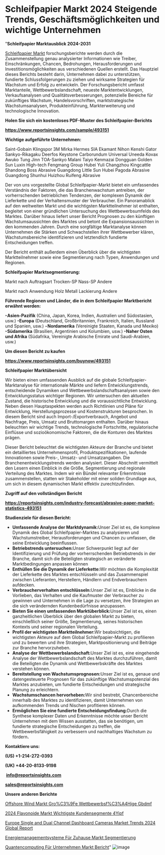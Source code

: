 # Schleifpapier Markt 2024 Steigende Trends, Geschäftsmöglichkeiten und wichtige Unternehmen

"<strong><b>Schleifpapier Marktausblick 2024-2031</b></strong>

<a href=https://www.reportsinsights.com/sample/493151>Schleifpapier Markt</a> forschungsberichte werden durch die Zusammenstellung genau analysierter Informationen wie Treiber, Einschränkungen, Chancen, Bedrohungen, Herausforderungen und Investitionsmöglichkeiten aus verschiedenen Quellen erstellt. Das Hauptziel dieses Berichts besteht darin, Unternehmen dabei zu unterstützen, fundierte Schlussfolgerungen zu ziehen und wirksame Strategien für Wachstum und Erfolg zu entwickeln. Der Forschungsbericht umfasst Marktanteile, Wettbewerbslandschaft, neueste Marktentwicklungen, Verkaufsanalysen und Qualitätsverbesserungen, potenzielle Bereiche für zukünftiges Wachstum, Handelsvorschriften, marktstrategische Wachstumsanalysen, Produkteinführung, Markterweiterung und technologische Innovation.

<strong><b>Holen Sie sich ein kostenloses PDF-Muster des Schleifpapier-Berichts</b></strong>

<a href=https://www.reportsinsights.com/sample/493151><strong><u>https://www.reportsinsights.com/sample/493151</u></strong></a>

<strong>Wichtige aufgeführte Unternehmen:</strong>

Saint-Gobain
    Klingspor
    3M
    Mirka
    Hermes
    SIA
    Ekamant
    Nihon Kenshi
    Gator
    Sankyo-Rikagaku
    Deerfos
    Keystone
    Carborundum Universal
    Uneeda
    Kovax
    Awuko
    Tung Jinn
    TOA-Sankyo
    Malani
    Taiyo Kenmazai
    Dongguan Golden Sun
    Luxin High-tech
    Fengmang Group
    Hubei Yuli
    Changzhou Kingcattle
    Shandong Boss Abrasive
    Guangdong Little Sun
    Hubei Pagoda Abrasive
    Guangdong Shunhui
    Huizhou Ruifeng Abrasive

Der von uns vorgestellte Global Schleifpapier-Markt bietet ein umfassendes Verständnis der Faktoren, die das Branchenwachstum antreiben, der vorherrschenden betrieblichen Tendenzen, der komplexen Dynamik der Lieferkette und der Verhaltensmuster der Verbraucher. Ein Panoramablick auf den weltweiten Markt und die wichtigsten Marktteilnehmer ist enthalten, begleitet von einer gründlichen Untersuchung des Wettbewerbsumfelds des Marktes. Darüber hinaus liefert unser Bericht Prognosen zu den künftigen Wachstumsaussichten des Marktes und betont die Expansionsaussichten in den kommenden Jahren. Durch eine sorgfältige Marktanalyse können Unternehmen die Stärken und Schwachstellen ihrer Wettbewerber klären, Wachstumsbereiche identifizieren und letztendlich fundierte Entscheidungen treffen.

Der Bericht enthält außerdem einen Überblick über die wichtigsten Marktteilnehmer sowie eine Segmentierung nach Typen, Anwendungen und Regionen.

<strong>Schleifpapier Marktsegmentierung:</strong>

Markt nach Auftragsart
Trocken-SP
Nass-SP
Andere

Markt nach Anwendung
Holz
Metall
Lackierung
Andere

<strong><b>Führende Regionen und Länder, die in dem Schleifpapier Marktbericht erwähnt werden:</b></strong>

<strong><b>‣Asien-Pazifik</b></strong> (China, Japan, Korea, Indien, Australien und Südostasien, usw.)
<strong><b>‣Europa</b></strong> (Deutschland, Großbritannien, Frankreich, Italien, Russland und Spanien, usw.)
‣<strong><b>Nordamerika</b></strong> (Vereinigte Staaten, Kanada und Mexiko)
<strong><b>‣Südamerika</b></strong> (Brasilien, Argentinien und Kolumbien, usw.)
<strong><b>‣Naher Osten und Afrika</b></strong> (Südafrika, Vereinigte Arabische Emirate und Saudi-Arabien, usw.)

<strong>Um diesen Bericht zu kaufen</strong>

<a href=https://www.reportsinsights.com/buynow/493151><strong><u>https://www.reportsinsights.com/buynow/493151</u></strong></a>

<strong>Schleifpapier Marktübersicht</strong>

Wir bieten einen umfassenden Ausblick auf die globale Schleifpapier-Marktanalyse für internationale Märkte und liefern Entwicklungstrends, entscheidende Dynamiken und Wettbewerbslandschaftsanalysen sowie den Entwicklungsstatus wichtiger Regionen. Wir untersuchen den aktuellen Zustand, die historische Entwicklung und die voraussichtliche Entwicklung. Neben diesen Hauptaspekten werden auch Richtlinien und Pläne für Entwicklung, Herstellungsprozesse und Kostenstrukturen besprochen. In diesem Bericht sind auch Import-/Exportverbrauch, Angebot und Nachfrage, Preis, Umsatz und Bruttomargen enthalten. Darüber hinaus beleuchten wir wichtige Trends, technologische Fortschritte, regulatorische Einflüsse und sozioökonomische Faktoren, die die Konturen des Marktes prägen.

Dieser Bericht beleuchtet die wichtigsten Akteure der Branche und bietet ein detailliertes Unternehmensprofil, Produktspezifikationen, laufende Innovationen sowie Preis-, Umsatz- und Umsatzangaben. Die Branchenentwicklungstrends werden analysiert. Dieser Abschnitt vermittelt den Lesern einen Einblick in die Größe, Segmentierung und regionale Verteilung des Marktes. Indem wir ein Bündel relevanter Erkenntnisse zusammenstellen, statten wir Stakeholder mit einer soliden Grundlage aus, um sich in diesem dynamischen Markt effektiv zurechtzufinden.

<strong>Zugriff auf den vollständigen Bericht</strong>

<a href=https://reportsinsights.com/industry-forecast/abrasive-paper-market-statistics-493151><strong>https://reportsinsights.com/industry-forecast/abrasive-paper-market-statistics-493151</strong></a>

<strong>Studienziele für diesen Bericht:</strong>
<ul>
  <li><strong>Umfassende Analyse der Marktdynamik:</strong>Unser Ziel ist es, die komplexe Dynamik des Global Schleifpapier-Marktes zu analysieren und Wachstumstreiber, Herausforderungen und Chancen zu umfassen, die seine Entwicklung beeinflussen.</li>
  <li><strong>Betriebstrends untersuchen:</strong>Unser Schwerpunkt liegt auf der Identifizierung und Prüfung der vorherrschenden Betriebstrends in der Branche, damit sich die Beteiligten strategisch an veränderte Marktbedingungen anpassen können</li>
  <li><strong>Enthüllen Sie die Dynamik der Lieferkette:</strong>Wir möchten die Komplexität der Lieferkette des Marktes entschlüsseln und das Zusammenspiel zwischen Lieferanten, Herstellern, Händlern und Endverbrauchern aufdecken.</li>
  <li><strong>Verbraucherverhalten entschlüsseln:</strong>Unser Ziel ist es, Einblicke in die Vorlieben, das Verhalten und die Kaufmuster der Verbraucher zu gewinnen und Unternehmen in die Lage zu versetzen, ihre Strategien an die sich verändernden Kundenbedürfnisse anzupassen.</li>
  <li><strong>Bieten Sie einen umfassenden Marktüberblick:</strong>Unser Ziel ist es, einen ganzheitlichen Überblick über den globalen Markt zu bieten, einschließlich seiner Größe, Segmentierung, seines historischen Kontexts und seiner regionalen Verteilung.</li>
  <li><strong>Profil der wichtigsten Marktteilnehmer:</strong>Wir beabsichtigen, die wichtigsten Akteure auf dem Global Schleifpapier-Markt zu profilieren und zu bewerten und ihre Strategien, Marktpositionierung und Beiträge zur Branche hervorzuheben.</li>
  <li><strong>Analyse der Wettbewerbslandschaft:</strong>Unser Ziel ist es, eine eingehende Analyse der Wettbewerbslandschaft des Marktes durchzuführen, damit die Beteiligten die Dynamik und Wettbewerbskräfte des Marktes verstehen können.</li>
  <li><strong>Bereitstellung von Wachstumsprognosen:</strong>Unser Ziel ist es, genaue und datengesteuerte Prognosen für das zukünftige Wachstumspotenzial des Marktes anzubieten, um fundierte Entscheidungen und strategische Planung zu erleichtern.</li>
  <li><strong>Wachstumschancen hervorheben:</strong>Wir sind bestrebt, Chancenbereiche innerhalb des Marktes zu identifizieren, damit Unternehmen von aufkommenden Trends und Nischen profitieren können.</li>
  <li><strong>Ermöglichen Sie eine fundierte Entscheidungsfindung:</strong>Durch die Synthese komplexer Daten und Erkenntnisse möchte unser Bericht Unternehmen mit dem Wissen ausstatten, das sie benötigen, um fundierte strategische Entscheidungen zu treffen, die Wettbewerbsfähigkeit zu verbessern und nachhaltiges Wachstum zu fördern<strong>.</strong></li>
</ul>
<strong>Kontaktiere uns:</strong>

<strong>(US) +1-214-272-0393</strong>

<strong>(UK) +44-20-8133-9198</strong>

<strong> </strong><a href=info@reportsinsights.com><strong><u>info@reportsinsights.com</u></strong></a>

<a href=sales@reportsinsights.com><strong><u>sales@reportsinsights.com</u></strong></a>

<strong>Unsere anderen Berichte</strong>

<a href=https://de.linkedin.com/pulse/offshore-wind-markt-gro%C3%9Fe-wettbewerbsf%C3%A4hige-gbdmf/>Offshore Wind Markt Gro%C3%9Fe Wettbewerbsf%C3%A4Hige Gbdmf</a>

<a href=https://de.linkedin.com/pulse/2024-flavonoide-markt-wichtigste-kundensegmente-4yipf/>2024 Flavonoide Markt Wichtigste Kundensegmente 4Yipf</a>

<a href=https://github.com/Reportsinsights123/RIgrowth/blob/main/Europe-Single-and-Dual-Channel-Dashboard-Cameras-Market-Trends-2024-Global-Report.md>Europe Single and Dual Channel Dashboard Cameras Market Trends 2024 Global Report</a>

<a href=https://de.linkedin.com/pulse/energiemanagementsysteme-für-zuhause-markt-segmentierung>Energiemanagementsysteme Für Zuhause Markt Segmentierung</a>

<a href=https://de.linkedin.com/pulse/quantencomputing-für-unternehmen-markt-bericht>Quantencomputing Für Unternehmen Markt Bericht</a>"
![image](https://github.com/Jaayaachit/RIResearch/assets/158452289/beec2d42-ce2d-46e2-bf24-4d33bd077950)
